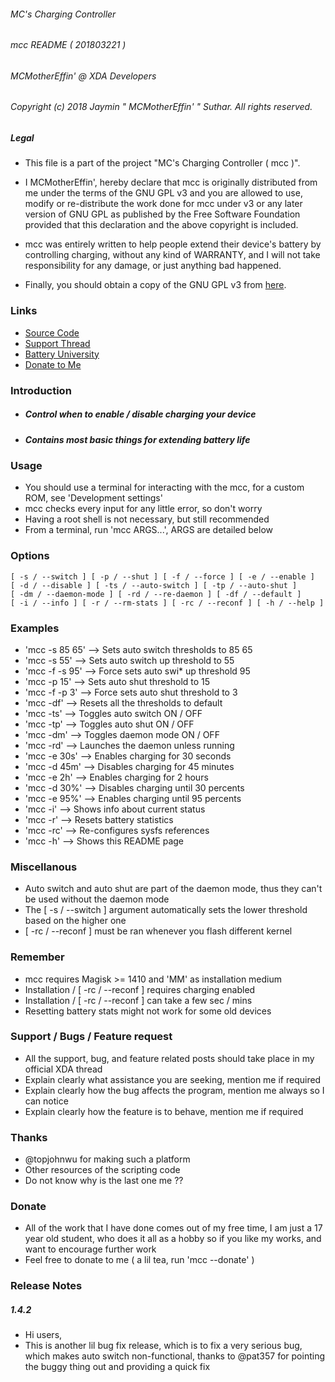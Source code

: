 ###### MC's Charging Controller
###### mcc README ( 201803221 )
###### MCMotherEffin' @ XDA Developers

###### Copyright (c) 2018 Jaymin " MCMotherEffin' " Suthar. All rights reserved.

##### Legal

* This file is a part of the project "MC's Charging Controller ( mcc )".

* I MCMotherEffin', hereby declare that mcc is originally distributed from
   me under the terms of the GNU GPL v3 and you are allowed to use, modify
   or re-distribute the work done for mcc under v3 or any later version of
   GNU GPL as published by the Free Software Foundation provided that this
   declaration and the above copyright is included.

* mcc was entirely written to help people extend their device's battery by
   controlling charging, without any kind of WARRANTY, and I will not take
   responsibility for any damage, or just anything bad happened.

* Finally, you should obtain a copy of the GNU GPL v3 from [here](http://gnu.org/licenses/).

### Links

* [Source Code](https://github.com/Magisk-Modules-Repo/MC-s-Charging-Controller)
* [Support Thread](https://forum.xda-developers.com/apps/magisk/mcs-charging-controller-t3739371)
* [Battery University](http://batteryuniversity.com/learn/article/how_to_prolong_lithium_based_batteries)
* [Donate to Me](https://paypal.me/JayminSuthar)

### Introduction

* ##### Control when to enable / disable charging your device
* ##### Contains most basic things for extending battery life

### Usage

* You should use a terminal for interacting with the mcc, for
   a custom ROM, see 'Development settings'
* mcc checks every input for any little error, so don't worry
* Having a root shell is not necessary, but still recommended
* From a terminal, run 'mcc ARGS...', ARGS are detailed below

### Options

    [ -s / --switch ] [ -p / --shut ] [ -f / --force ] [ -e / --enable ]
    [ -d / --disable ] [ -ts / --auto-switch ] [ -tp / --auto-shut ]
    [ -dm / --daemon-mode ] [ -rd / --re-daemon ] [ -df / --default ]
    [ -i / --info ] [ -r / --rm-stats ] [ -rc / --reconf ] [ -h / --help ]

### Examples

* 'mcc -s 85 65'   -->   Sets auto switch thresholds to 85 65
* 'mcc -s 55'      -->   Sets auto switch up threshold to 55
* 'mcc -f -s 95'   -->   Force sets auto swi* up threshold 95
* 'mcc -p 15'      -->   Sets auto shut threshold to 15
* 'mcc -f -p 3'    -->   Force sets auto shut threshold to 3
* 'mcc -df'        -->   Resets all the thresholds to default
* 'mcc -ts'        -->   Toggles auto switch ON / OFF
* 'mcc -tp'        -->   Toggles auto shut ON / OFF
* 'mcc -dm'        -->   Toggles daemon mode ON / OFF
* 'mcc -rd'        -->   Launches the daemon unless running
* 'mcc -e 30s'     -->   Enables charging for 30 seconds
* 'mcc -d 45m'     -->   Disables charging for 45 minutes
* 'mcc -e 2h'      -->   Enables charging for 2 hours
* 'mcc -d 30%'     -->   Disables charging until 30 percents
* 'mcc -e 95%'     -->   Enables charging until 95 percents
* 'mcc -i'         -->   Shows info about current status
* 'mcc -r'         -->   Resets battery statistics
* 'mcc -rc'        -->   Re-configures sysfs references
* 'mcc -h'         -->   Shows this README page

### Miscellanous

* Auto switch and auto shut are part of the daemon mode, thus
   they can't be used without the daemon mode
* The [ -s / --switch ] argument automatically sets the lower
   threshold based on the higher one
* [ -rc / --reconf ] must be ran whenever you flash different
   kernel

### Remember

* mcc requires Magisk >= 1410 and 'MM' as installation medium
* Installation / [ -rc / --reconf ] requires charging enabled
* Installation / [ -rc / --reconf ] can take a few sec / mins
* Resetting battery stats might not work for some old devices

### Support / Bugs / Feature request

* All the support, bug, and feature related posts should take
   place in my official XDA thread
* Explain clearly what assistance you are seeking, mention me
   if required
* Explain clearly how the bug affects the program, mention me
   always so I can notice
* Explain clearly how the feature is to behave, mention me if
   required

### Thanks

* @topjohnwu for making such a platform
* Other resources of the scripting code
* Do not know why is the last one me ??

### Donate

* All of the work that I have done comes out of my free time,
  I am just a 17 year old student, who does it all as a hobby
  so if you like my works, and want to encourage further work
* Feel free to donate to me ( a lil tea, run 'mcc --donate' )

### Release Notes

##### 1.4.2

* Hi users,
* This is another lil bug fix release, which is to fix a very
  serious bug, which makes auto switch non-functional, thanks
  to @pat357 for pointing the buggy thing out and providing a
  quick fix
